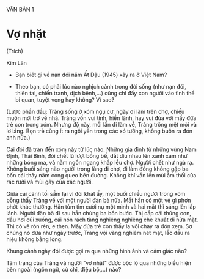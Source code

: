 VĂN BẢN 1

# Vợ nhặt
(Trích)

Kim Lân

- Bạn biết gì về nạn đói năm Ất Dậu (1945) xảy ra ở Việt Nam?

- Theo bạn, có phải lúc nào nghịch cảnh trong đời sống (như nạn đói, thiên tai, chiến tranh, dịch bệnh,...) cũng chỉ đẩy con người vào tình thế bi quan, tuyệt vọng hay không? Vì sao?

(Lược phần đầu: Tràng sống ở xóm ngụ cư, ngày đi làm trên chợ, chiều muộn mới trở về nhà. Tràng vốn vui tính, hiền lành, hay vui đùa với mấy đứa trẻ con trong xóm. Nhưng độ này, mỗi lần đi làm về, Tràng trông mệt mỏi và lơ láng. Bọn trẻ cũng ít ra ngồi yên trong các xó tường, không buồn ra đón anh nữa.)

Cái đói đã tràn đến xóm này từ lúc nào. Những gia đình từ những vùng Nam Định, Thái Bình, đói chết lũ lượt bồng bế, dắt díu nhau lên xanh xám như những bóng ma, và nằm ngổn ngang khắp lều chợ. Người chết như ngả rạ. Không buổi sáng nào người trong làng đi chợ, đi làm đồng không gặp ba bốn cái thây nằm cong queo bên đường. Không khí vẫn lên mùi ẩm thối của rác rưởi và mùi gây của xác người.

Giữa cái cảnh tối sầm lại vì đói khát ấy, một buổi chiều người trong xóm bỗng thấy Tràng về với một người đàn bà nữa. Mắt hấn có một vẻ gì phơn phớt khác thường. Hắn tủm tỉm cười nụ một mình và hai mắt thì sáng lên lấp lánh. Người đàn bà đi sau hắn chừng ba bốn bước. Thị cắp cái thúng con, đầu hơi cúi xuống, cái nón rách tàng nghiêng nghiêng che khuất đi nửa mặt. Thị có vẻ rón rén, e thẹn. Mấy đứa trẻ con thấy lạ vội chạy ra đón xem. Sợ chúng nó đứa như ngày trước, Tràng vội vàng nghiêm nét mặt, lắc đầu ra hiệu không bằng lòng.

Khung cảnh ngày đói được gợi ra qua những hình ảnh và cảm giác nào?

Tâm trạng của Tràng và người "vợ nhặt" được bộc lộ qua những biểu hiện bên ngoài (ngôn ngữ, cử chỉ, điệu bộ,...) nào?